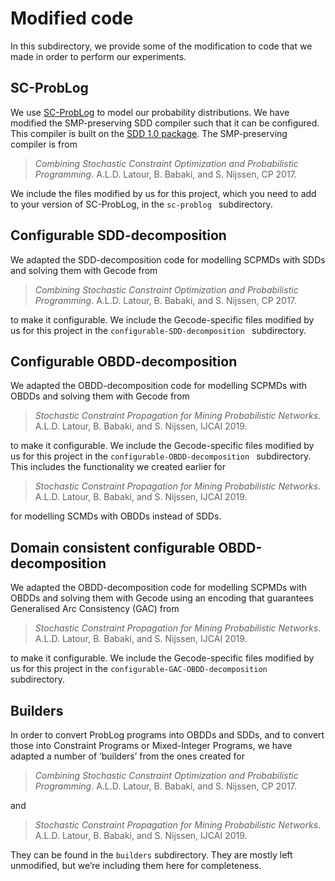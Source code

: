 # Modified code 

In this subdirectory, we provide some of the modification to code that we made in order to perform our experiments.

## SC-ProbLog

We use [SC-ProbLog](https://github.com/ML-KULeuven/problog/tree/sc-problog) to model our probability distributions. We have modified the SMP-preserving SDD compiler such that it can be configured. This compiler is built on the [SDD 1.0 package](http://reasoning.cs.ucla.edu/sdd/). The SMP-preserving compiler is from

> _Combining Stochastic Constraint Optimization and Probabilistic Programming_. A.L.D. Latour, B. Babaki, and S. Nijssen, CP 2017. 

We include the files modified by us for this project, which you need to add to your version of SC-ProbLog, in  the `sc-problog ` subdirectory.

## Configurable SDD-decomposition

We adapted the SDD-decomposition code for modelling SCPMDs with SDDs and solving them with Gecode from

> _Combining Stochastic Constraint Optimization and Probabilistic Programming_. A.L.D. Latour, B. Babaki, and S. Nijssen, CP 2017. 

to make it configurable. We include the Gecode-specific files modified by us for this project in  the `configurable-SDD-decomposition ` subdirectory. 

## Configurable OBDD-decomposition

We adapted the OBDD-decomposition code for modelling SCPMDs with OBDDs and solving them with Gecode from

> _Stochastic Constraint Propagation for Mining Probabilistic Networks_.  A.L.D. Latour, B. Babaki, and S. Nijssen, IJCAI 2019. 

to make it configurable. We include the Gecode-specific files modified by us for this project in  the `configurable-OBDD-decomposition ` subdirectory. This includes the functionality we created earlier for

> _Stochastic Constraint Propagation for Mining Probabilistic Networks_.  A.L.D. Latour, B. Babaki, and S. Nijssen, IJCAI 2019. 

for modelling SCMDs with OBDDs instead of SDDs.

## Domain consistent configurable OBDD-decomposition

We adapted the OBDD-decomposition code for modelling SCPMDs with OBDDs and solving them with Gecode using an encoding that guarantees Generalised Arc Consistency (GAC) from

> _Stochastic Constraint Propagation for Mining Probabilistic Networks_.  A.L.D. Latour, B. Babaki, and S. Nijssen, IJCAI 2019. 

to make it configurable. We include the Gecode-specific files modified by us for this project in  the `configurable-GAC-OBDD-decomposition ` subdirectory. 

## Builders

In order to convert ProbLog programs into OBDDs and SDDs, and to convert those into Constraint Programs or Mixed-Integer Programs, we have adapted a number of ‘builders’ from the ones created for 

> _Combining Stochastic Constraint Optimization and Probabilistic Programming_. A.L.D. Latour, B. Babaki, and S. Nijssen, CP 2017. 

and

>_Stochastic Constraint Propagation for Mining Probabilistic Networks_.  A.L.D. Latour, B. Babaki, and S. Nijssen, IJCAI 2019. 

They can be found in the `builders` subdirectory. They are mostly left unmodified, but we’re including them here for completeness.


